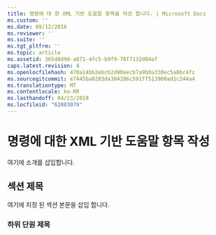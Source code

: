 ```yaml
---
title: 명령에 대 한 XML 기반 도움말 항목을 작성 합니다. | Microsoft Docs
ms.custom: ''
ms.date: 09/12/2016
ms.reviewer: ''
ms.suite: ''
ms.tgt_pltfrm: ''
ms.topic: article
ms.assetid: 36548d9d-a871-4fc5-b9f9-70f7132d04af
caps.latest.revision: 4
ms.openlocfilehash: 470a14bb2ebcb2d90eecb7a9b0a330ec5a8bc4fc
ms.sourcegitcommit: e7445ba8203da304286c591ff513900ad1c244a4
ms.translationtype: MT
ms.contentlocale: ko-KR
ms.lasthandoff: 04/23/2019
ms.locfileid: "62083079"
---
```

# <a name="writing-xml-based-help-topics-for-commands"></a>명령에 대한 XML 기반 도움말 항목 작성

여기에 소개를 삽입합니다.

## <a name="section-heading"></a>섹션 제목

 여기에 지정 된 섹션 본문을 삽입 합니다.

### <a name="subsection-heading"></a>하위 단원 제목
